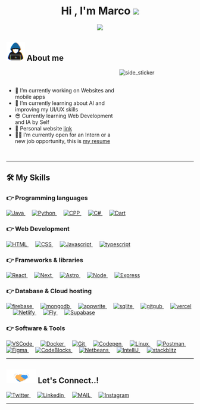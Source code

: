 <h1 align="center"><b>Hi , I'm Marco </b><img src="https://media.giphy.com/media/hvRJCLFzcasrR4ia7z/giphy.gif" width="35"></h1>

<p align="center">
  <a href="https://github.com/DenverCoder1/readme-typing-svg"><img src="https://readme-typing-svg.herokuapp.com?font=Time+New+Roman&color=cyan&size=25&center=true&vCenter=true&width=600&height=100&lines=Front-End+Developer,;Computer+Engineering+Student,;Active+Learner/Researcher,;Love+to+learn+new+stuffs..<3"></a>
</p>

## <picture><img src = "https://github.com/0xAbdulKhalid/0xAbdulKhalid/raw/main/assets/mdImages/about_me.gif" width = 50px></picture> **About me**

<img align="right" width=200px height=200px alt="side_sticker" src="https://media.giphy.com/media/TEnXkcsHrP4YedChhA/giphy.gif" />

</br>
</br>

- 🔭 I’m currently working on Websites and mobile apps
- 🌱 I’m currently learning about AI and improving my UI/UX skills
- 😎 Currently learning Web Development and IA by Self
- 🙈 Personal website [link](https://nandev.vercel.app)
- 👨‍💻 I’m currently open for an Intern or a new job opportunity, this is [my resume](https://drive.google.com/file/d/1x5EgzYxPFU--BQ-zFHui4P2C0GEtnuJF/view?usp=drive_link)

</br>

---

## 🛠️ My Skills

### 👉 Programming languages

<p align="left"> 
    <a href="https://www.java.com/en/">
        <img alt="Java" src="https://img.shields.io/badge/Java-15616D?style=for-the-badge"/>
    </a>
    &emsp;
    <a href="https://python.org/">
        <img alt="Python" src="https://img.shields.io/badge/Python-15616D?style=for-the-badge"/>
    </a>
    &emsp;
    <a href="https://cplusplus.com/doc/">
        <img alt="CPP" src="https://img.shields.io/badge/C++-15616D?style=for-the-badge"/>
    </a>
    &emsp;
    <a href="https://learn.microsoft.com/en-us/dotnet/csharp/">
        <img alt="C#" src="https://img.shields.io/badge/C%23-15616D?style=for-the-badge"/>
    </a>
    &emsp;
    <a href="https://dart.dev/guides">
        <img alt="Dart" src="https://img.shields.io/badge/Dart-15616D?style=for-the-badge"/>
    </a>
</p>

### 👉 Web Development

<p align="left"> 
    <a href="https://developer.mozilla.org/es/docs/Web/HTML">
        <img alt="HTML" src="https://img.shields.io/badge/HTML5-5B8C5A?style=for-the-badge"/>
    </a>
    &emsp;
    <a href="https://developer.mozilla.org/es/docs/Web/CSS">
        <img alt="CSS" src="https://img.shields.io/badge/CSS3-5B8C5A?style=for-the-badge"/>
    </a>
    &emsp;
    <a href="https://developer.mozilla.org/en-US/docs/Web/JavaScript">
        <img alt="Javascript" src="https://img.shields.io/badge/JavaScript-5B8C5A?style=for-the-badge"/>
    </a>
    &emsp;
    <a href="https://www.typescriptlang.org/docs/">
        <img alt="typescript" src="https://img.shields.io/badge/TypeScript-5B8C5A?style=for-the-badge"/>
    </a>
</p>

### 👉 Frameworks & libraries

<p align="left"> 
    <a href="https://react.dev/">
        <img alt="React" src="https://img.shields.io/badge/React js-52414C?style=for-the-badge"/>
    </a>
    &emsp;
    <a href="https://nextjs.org/">
        <img alt="Next" src="https://img.shields.io/badge/Next js-52414C?style=for-the-badge"/>
    </a>
    &emsp;
    <a href="https://docs.astro.build/en/getting-started/">
        <img alt="Astro" src="https://img.shields.io/badge/Astro js-52414C?style=for-the-badge"/>
    </a>
    &emsp;
    <a href="https://nodejs.org/es">
        <img alt="Node" src="https://img.shields.io/badge/Node js-52414C?style=for-the-badge"/>
    </a>
    &emsp;
    <a href="https://expressjs.com/">
        <img alt="Express" src="https://img.shields.io/badge/Express js-52414C?style=for-the-badge"/>
    </a>
</p>

### 👉 Database & Cloud hosting

<p align="left"> 
    <a href="https://firebase.google.com/">
        <img alt="firebase" src="https://img.shields.io/badge/Firebase-4D6CFA?style=for-the-badge"/>
    </a>
    &emsp;
    <a href="https://www.mongodb.com/">
        <img alt="mongodb" src="https://img.shields.io/badge/Mongo DB-4D6CFA?style=for-the-badge"/>
    </a>
    &emsp;
    <a href="https://appwrite.io/">
        <img alt="appwrite" src="https://img.shields.io/badge/Appwrite-4D6CFA?style=for-the-badge"/>
    </a>
    &emsp;
    <a href="https://www.sqlite.org/index.html">
        <img alt="sqlite" src="https://img.shields.io/badge/SQLite-4D6CFA?style=for-the-badge"/>
    </a>
    &emsp;
    <a href="https://github.com/">
        <img alt="gitgub" src="https://img.shields.io/badge/Github-4D6CFA?style=for-the-badge"/>
    </a>
    &emsp;
    <a href="https://vercel.com/">
        <img alt="vercel" src="https://img.shields.io/badge/Vercel-4D6CFA?style=for-the-badge"/>
    </a>
    &emsp;
    <a href="https://www.netlify.com/">
        <img alt="Netlify" src="https://img.shields.io/badge/Netlify-4D6CFA?style=for-the-badge"/>
    </a>
    &emsp;
    <a href="https://fly.io/">
        <img alt="Fly" src="https://img.shields.io/badge/Fly io-4D6CFA?style=for-the-badge"/>
    </a>
    &emsp;
    <a href="https://supabase.com/">
        <img alt="Supabase" src="https://img.shields.io/badge/Supabase-4D6CFA?style=for-the-badge"/>
    </a>
</p>

### 👉 Software & Tools

<p align="left"> 
    <a href="https://code.visualstudio.com/">
        <img alt="VSCode" src="https://img.shields.io/badge/Visual Studio Code-5B5F97?style=for-the-badge"/>
    </a>
    &emsp;
    <a href="https://www.docker.com/">
        <img alt="Docker" src="https://img.shields.io/badge/Docker-5B5F97?style=for-the-badge"/>
    </a>
    &emsp;
    <a href="https://git-scm.com/">
        <img alt="Git" src="https://img.shields.io/badge/Git-5B5F97?style=for-the-badge"/>
    </a>
    &emsp;
    <a href="https://codepen.io/">
        <img alt="Codepen" src="https://img.shields.io/badge/Codepen-5B5F97?style=for-the-badge"/>
    </a>
    &emsp;
    <a href="#">
        <img alt="Linux" src="https://img.shields.io/badge/Linux-5B5F97?style=for-the-badge"/>
    </a>
    &emsp;
    <a href="#">
        <img alt="Postman" src="https://img.shields.io/badge/Postman-5B5F97?style=for-the-badge"/>
    </a>
    &emsp;
    <a href="#">
        <img alt="Figma" src="https://img.shields.io/badge/Figma-5B5F97?style=for-the-badge"/>
    </a>
    &emsp;
    <a href="#">
        <img alt="CodeBlocks" src="https://img.shields.io/badge/CodeBlocks-5B5F97?style=for-the-badge"/>
    </a>
    &emsp;
    <a href="#">
        <img alt="Netbeans" src="https://img.shields.io/badge/Netbeans-5B5F97?style=for-the-badge"/>
    </a>
    &emsp;
    <a href="#">
        <img alt="IntelliJ" src="https://img.shields.io/badge/IntelliJ idea-5B5F97?style=for-the-badge"/>
    </a>
    &emsp;
    <a href="https://stackblitz.com/">
        <img alt="stackblitz" src="https://img.shields.io/badge/stackBlitz-5B5F97?style=for-the-badge"/>
    </a>
</p>

---

## <img src="https://github.com/0xAbdulKhalid/0xAbdulKhalid/raw/main/assets/mdImages/handshake.gif" width ="80"><b> Let's Connect..!</b>

<p align="left"> 
    <a href="https://twitter.com/nandev_16">
        <img alt="Twitter" src="https://img.shields.io/badge/Twitter-00acee?style=for-the-badge&logo=twitter&logoColor=white"/>
    </a>
    &emsp;
    <a href="https://www.linkedin.com/in/marcoa16b/">
        <img alt="Linkedin" src="https://img.shields.io/badge/LinkedIn-0072b1?style=for-the-badge&logo=linkedin&logoColor=white"/>
    </a>
    &emsp;
    <a href="mailto:marcoferab@gmail.com">
        <img alt="MAIL" src="https://img.shields.io/badge/Mail-c14438?style=for-the-badge&logo=gmail&logoColor=white"/>
    </a>
    &emsp;
    <a href="https://www.instagram.com/nando._.dev/">
        <img alt="Instagram" src="https://img.shields.io/badge/Instagram-3D3B8E?style=for-the-badge&logo=instagram&logoColor=white"/>
    </a>
</p>

---
